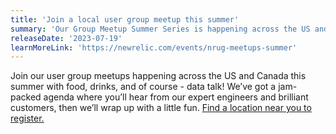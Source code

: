 ```yaml
---
title: 'Join a local user group meetup this summer'
summary: 'Our Group Meetup Summer Series is happening across the US and Canada'
releaseDate: '2023-07-19'
learnMoreLink: 'https://newrelic.com/events/nrug-meetups-summer'
---
```


Join our user group meetups happening across the US and Canada this summer with food, drinks, and of course - data talk! We’ve got a jam-packed agenda where you’ll hear from our expert engineers and brilliant customers, then we’ll wrap up with a little fun. [Find a location near you to register.](https://newrelic.com/events/nrug-meetups-summer)
